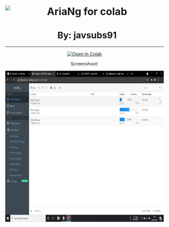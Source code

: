 <center><img src="https://raw.githubusercontent.com/mayswind/AriaNg-Native/master/assets/AriaNg.ico" height="80px" align="left"></a>

# <font size=6>**AriaNg for colab**</font>


# By: javsubs91

---



<a href="https://colab.research.google.com/github/javsubs91/AriaNg-for-Colab/blob/master/AriaNg%20for%20colab.ipynb" target="_parent"><img src="https://colab.research.google.com/assets/colab-badge.svg" alt="Open In Colab"/></a>



Screenshoot:


<img src="https://github.com/javsubs91/AriaNg/blob/main/Screenshot%20(349).png?raw=true" height="480px" align="left"></a>
